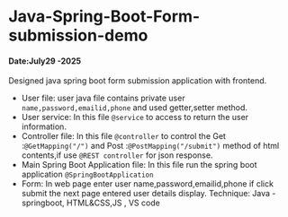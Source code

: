 # Java-Spring-Boot-Form-submission-demo
#### Date:July29 -2025
Designed java spring boot form submission application with frontend.

- User file:
  user java file contains private user ``name,password,emailid,phone`` and used getter,setter method.
- User service:
  In this file ``@service`` to access to return the user information.
- Controller file:
  In this file ``@controller`` to control the Get :``@GetMapping("/")`` and Post :``@PostMapping("/submit")`` method of html contents,if use ``@REST controller`` for json response.
- Main Spring Boot Application file:
  In this file run the spring boot application ``@SpringBootApplication``
- Form:
  In web page enter user name,password,emailid,phone if click submit the next page entered user details display.
  Technique:
  Java -springboot,
  HTML&CSS,JS ,
  VS code
  
  





